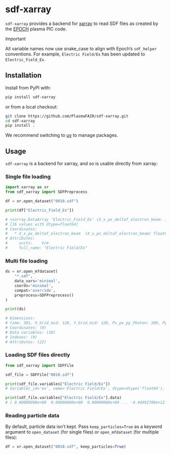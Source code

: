 # sdf-xarray

`sdf-xarray` provides a backend for [xarray](https://xarray.dev) to
read SDF files as created by the [EPOCH](https://epochpic.github.io)
plasma PIC code.

> [!IMPORTANT]
> All variable names now use snake_case to align with Epoch’s `sdf_helper`
> conventions. For example, `Electric Field/Ex` has been updated to
> `Electric_Field_Ex`.

## Installation

Install from PyPI with:

```bash
pip install sdf-xarray
```

or from a local checkout:

```bash
git clone https://github.com/PlasmaFAIR/sdf-xarray.git
cd sdf-xarray
pip install .
```

We recommend switching to [uv](https://docs.astral.sh/uv/) to manage packages.

## Usage

`sdf-xarray` is a backend for xarray, and so is usable directly from
xarray:

### Single file loading

```python
import xarray as xr
from sdf_xarray import SDFPreprocess

df = xr.open_dataset("0010.sdf")

print(df["Electric_Field_Ex"])

# <xarray.DataArray 'Electric_Field_Ex' (X_x_px_deltaf_electron_beam: 16)> Size: 128B
# [16 values with dtype=float64]
# Coordinates:
#   * X_x_px_deltaf_electron_beam  (X_x_px_deltaf_electron_beam) float64 128B 1...
# Attributes:
#     units:    V/m
#     full_name: "Electric Field/Ex"
```

### Multi file loading

```python
ds = xr.open_mfdataset(
    "*.sdf",
    data_vars='minimal', 
    coords='minimal', 
    compat='override', 
    preprocess=SDFPreprocess()
)

print(ds)

# Dimensions:
# time: 301, X_Grid_mid: 128, Y_Grid_mid: 128, Px_px_py_Photon: 200, Py_px_py_Photon: 200, X_Grid: 129, Y_Grid: 129, Px_px_py_Photon_mid: 199, Py_px_py_Photon_mid: 199
# Coordinates: (9)
# Data variables: (18)
# Indexes: (9)
# Attributes: (22)
```

### Loading SDF files directly

```python
from sdf_xarray import SDFFile

sdf_file = SDFFile("0010.sdf")

print(sdf_file.variables["Electric Field/Ex"])
# Variable(_id='ex', name='Electric Field/Ex', dtype=dtype('float64'), shape=(1024,), is_point_data=False, sdffile=<sdf_xarray.sdf_interface.SDFFile object at 0x10be7ebc0>, units='V/m', mult=1.0, grid='grid', grid_mid='grid_mid')

print(sdf_file.variables["Electric Field/Ex"].data)
# [ 0.00000000e+00  0.00000000e+00  0.00000000e+00 ... -4.44992788e+12  1.91704994e+13  0.00000000e+00]
```

### Reading particle data

By default, particle data isn't kept. Pass `keep_particles=True` as a
keyword argument to `open_dataset` (for single files) or
`open_mfdataset` (for multiple files):

```python
df = xr.open_dataset("0010.sdf", keep_particles=True)
```
